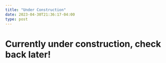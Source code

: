 ```yaml
---
title: "Under Construction"
date: 2023-04-30T21:36:17-04:00
type: post
---
```


# Currently under construction, check back later!
